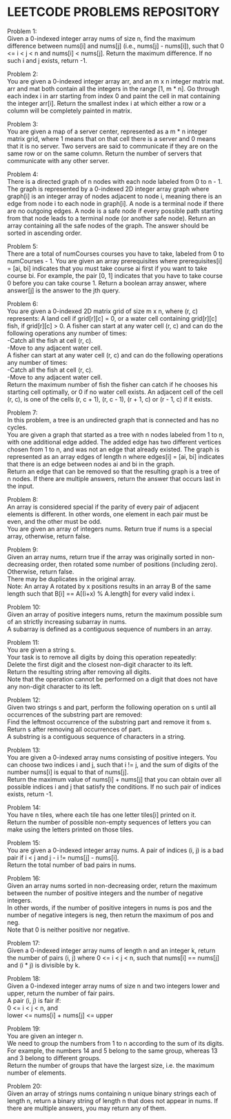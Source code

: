 # LEETCODE PROBLEMS REPOSITORY
Problem 1:<br>
Given a 0-indexed integer array nums of size n, find the maximum difference between nums[i] and nums[j] (i.e., nums[j] - nums[i]), such that 0 <= i < j < n and nums[i] < nums[j].
Return the maximum difference. If no such i and j exists, return -1.

Problem 2:<br>
You are given a 0-indexed integer array arr, and an m x n integer matrix mat. arr and mat both contain all the integers in the range [1, m * n].
Go through each index i in arr starting from index 0 and paint the cell in mat containing the integer arr[i].
Return the smallest index i at which either a row or a column will be completely painted in matrix.

Problem 3:<br>
You are given a map of a server center, represented as a m * n integer matrix grid, where 1 means that on that cell there is a server and 0 means that it is no server. Two servers are said to communicate if they are on the same row or on the same column.
Return the number of servers that communicate with any other server.

Problem 4:<br>
There is a directed graph of n nodes with each node labeled from 0 to n - 1. The graph is represented by a 0-indexed 2D integer array graph where graph[i] is an integer array of nodes adjacent to node i, meaning there is an edge from node i to each node in graph[i].
A node is a terminal node if there are no outgoing edges. A node is a safe node if every possible path starting from that node leads to a terminal node (or another safe node).
Return an array containing all the safe nodes of the graph. The answer should be sorted in ascending order.

Problem 5:<br>
There are a total of numCourses courses you have to take, labeled from 0 to numCourses - 1. You are given an array prerequisites where prerequisites[i] = [ai, bi] indicates that you must take course ai first if you want to take course bi.
For example, the pair [0, 1] indicates that you have to take course 0 before you can take course 1.
Return a boolean array answer, where answer[j] is the answer to the jth query.

Problem 6:<br>
You are given a 0-indexed 2D matrix grid of size m x n, where (r, c) represents:
A land cell if grid[r][c] = 0, or a water cell containing grid[r][c] fish, if grid[r][c] > 0.
A fisher can start at any water cell (r, c) and can do the following operations any number of times:<br>
-Catch all the fish at cell (r, c).<br>
-Move to any adjacent water cell.<br>
A fisher can start at any water cell (r, c) and can do the following operations any number of times:<br>
-Catch all the fish at cell (r, c).<br>
-Move to any adjacent water cell.<br>
Return the maximum number of fish the fisher can catch if he chooses his starting cell optimally, or 0 if no water cell exists.
An adjacent cell of the cell (r, c), is one of the cells (r, c + 1), (r, c - 1), (r + 1, c) or (r - 1, c) if it exists.

Problem 7:<br>
In this problem, a tree is an undirected graph that is connected and has no cycles.<br>
You are given a graph that started as a tree with n nodes labeled from 1 to n, with one additional edge added. The added edge has two different vertices chosen from 1 to n, and was not an edge that already existed. The graph is represented as an array edges of length n where edges[i] = [ai, bi] indicates that there is an edge between nodes ai and bi in the graph.<br>
Return an edge that can be removed so that the resulting graph is a tree of n nodes. If there are multiple answers, return the answer that occurs last in the input.

Problem 8:<br>
An array is considered special if the parity of every pair of adjacent elements is different. In other words, one element in each pair must be even, and the other must be odd.<br>
You are given an array of integers nums. Return true if nums is a special array, otherwise, return false.

Problem 9:<br>
Given an array nums, return true if the array was originally sorted in non-decreasing order, then rotated some number of positions (including zero). Otherwise, return false.<br>
There may be duplicates in the original array.<br>
Note: An array A rotated by x positions results in an array B of the same length such that B[i] == A[(i+x) % A.length] for every valid index i.

Problem 10:<br>
Given an array of positive integers nums, return the maximum possible sum of an strictly increasing subarray in nums.<br>
A subarray is defined as a contiguous sequence of numbers in an array.

Problem 11:<br>
You are given a string s.<br>
Your task is to remove all digits by doing this operation repeatedly:<br>
Delete the first digit and the closest non-digit character to its left.<br>
Return the resulting string after removing all digits.<br>
Note that the operation cannot be performed on a digit that does not have any non-digit character to its left.

Problem 12:<br>
Given two strings s and part, perform the following operation on s until all occurrences of the substring part are removed:<br>
Find the leftmost occurrence of the substring part and remove it from s.<br>
Return s after removing all occurrences of part.<br>
A substring is a contiguous sequence of characters in a string.

Problem 13:<br>
You are given a 0-indexed array nums consisting of positive integers. You can choose two indices i and j, such that i != j, and the sum of digits of the number nums[i] is equal to that of nums[j].<br>
Return the maximum value of nums[i] + nums[j] that you can obtain over all possible indices i and j that satisfy the conditions. If no such pair of indices exists, return -1.

Problem 14:<br>
You have n  tiles, where each tile has one letter tiles[i] printed on it.<br>
Return the number of possible non-empty sequences of letters you can make using the letters printed on those tiles.

Problem 15:<br>
You are given a 0-indexed integer array nums. A pair of indices (i, j) is a bad pair if i < j and j - i != nums[j] - nums[i].<br>
Return the total number of bad pairs in nums.

Problem 16:<br>
Given an array nums sorted in non-decreasing order, return the maximum between the number of positive integers and the number of negative integers.<br>
In other words, if the number of positive integers in nums is pos and the number of negative integers is neg, then return the maximum of pos and neg.<br>
Note that 0 is neither positive nor negative.

Problem 17:<br>
Given a 0-indexed integer array nums of length n and an integer k, return the number of pairs (i, j) where 0 <= i < j < n, such that nums[i] == nums[j] and (i * j) is divisible by k.

Problem 18:<br>
Given a 0-indexed integer array nums of size n and two integers lower and upper, return the number of fair pairs.<br>
A pair (i, j) is fair if:<br>
0 <= i < j < n, and<br>
lower <= nums[i] + nums[j] <= upper

Problem 19:<br>
You are given an integer n.<br>
We need to group the numbers from 1 to n according to the sum of its digits. For example, the numbers 14 and 5 belong to the same group, whereas 13 and 3 belong to different groups.<br>
Return the number of groups that have the largest size, i.e. the maximum number of elements.

Problem 20:<br>
Given an array of strings nums containing n unique binary strings each of length n, return a binary string of length n that does not appear in nums. If there are multiple answers, you may return any of them.
